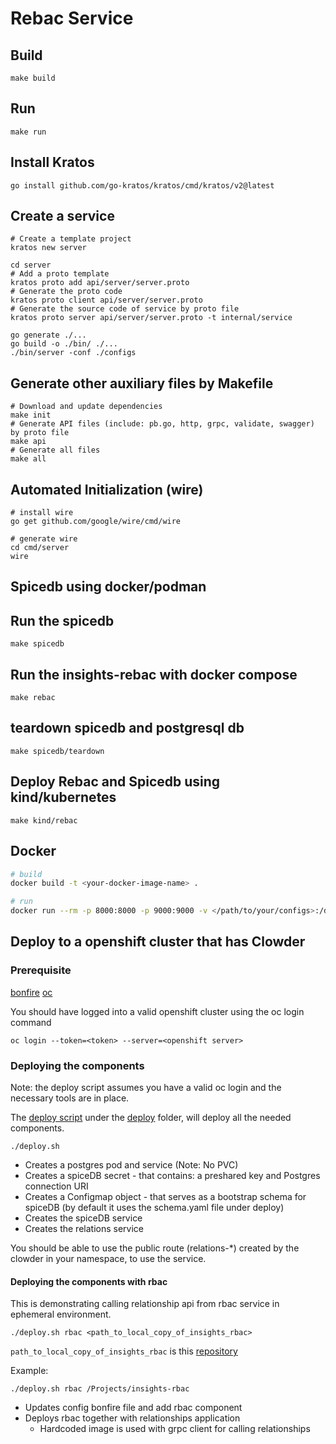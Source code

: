 # Rebac Service

## Build
`make build`

## Run
`make run`

## Install Kratos
```
go install github.com/go-kratos/kratos/cmd/kratos/v2@latest
```
## Create a service
```
# Create a template project
kratos new server

cd server
# Add a proto template
kratos proto add api/server/server.proto
# Generate the proto code
kratos proto client api/server/server.proto
# Generate the source code of service by proto file
kratos proto server api/server/server.proto -t internal/service

go generate ./...
go build -o ./bin/ ./...
./bin/server -conf ./configs
```
## Generate other auxiliary files by Makefile
```
# Download and update dependencies
make init
# Generate API files (include: pb.go, http, grpc, validate, swagger) by proto file
make api
# Generate all files
make all
```
## Automated Initialization (wire)
```
# install wire
go get github.com/google/wire/cmd/wire

# generate wire
cd cmd/server
wire
```

## Spicedb using docker/podman

## Run the spicedb
`make spicedb`

## Run the insights-rebac with docker compose
`make rebac`

## teardown spicedb and postgresql db
`make spicedb/teardown`

## Deploy Rebac and Spicedb using kind/kubernetes
`make kind/rebac`

## Docker
```bash
# build
docker build -t <your-docker-image-name> .

# run
docker run --rm -p 8000:8000 -p 9000:9000 -v </path/to/your/configs>:/data/conf <your-docker-image-name>
```

## Deploy to a openshift cluster that has Clowder

### Prerequisite 
[bonfire](https://github.com/RedHatInsights/bonfire)
[oc](https://docs.openshift.com/container-platform/4.8/cli_reference/openshift_cli/getting-started-cli.html) 

You should have logged into a valid openshift cluster using the oc login command

`oc login --token=<token> --server=<openshift server>`

### Deploying the components

Note: the deploy script assumes you have a valid oc login and the necessary tools are in place.

The [deploy script](deploy/deploy.sh) under the [deploy](deploy) folder, will deploy all the needed components.

`./deploy.sh`

- Creates a postgres pod and service (Note: No PVC)
- Creates a spiceDB secret - that contains: a preshared key and Postgres connection URI
- Creates a Configmap object  - that serves as a bootstrap schema for spiceDB (by default it uses the schema.yaml file under deploy)
- Creates the spiceDB service
- Creates the relations service

You should be able to use the public route (relations-*) created by the clowder in your namespace, to use the service.

#### Deploying the components with rbac

This is demonstrating calling relationship api from rbac service in ephemeral environment.

```
./deploy.sh rbac <path_to_local_copy_of_insights_rbac>
```

`path_to_local_copy_of_insights_rbac` is this [repository](https://github.com/RedHatInsights/insights-rbac)

Example:
```
./deploy.sh rbac /Projects/insights-rbac
```

- Updates config bonfire file and add rbac component
- Deploys rbac together with relationships application
  - Hardcoded image is used with grpc client for calling relationships